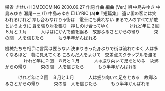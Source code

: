 帰省
きせい
HOMECOMING
2000.09.27
作詞  作曲  編曲 (Ver.)   唄
中島みゆき   中島みゆき   瀬尾一三 (1)
中島みゆき
□ LYRIC (a)●『短篇集』
遠い国の客には笑われるけれど
押し合わなけりゃ街は　電車にも乗れない
まるで人のすべてが敵というように
肩を張り肘を張り　押しのけ合ってゆく
　
　　　けれど年に２回　８月と１月
　　　人ははにかんで道を譲る　故郷ふるさとからの帰り
　　　束の間　人を信じたら
　　　もう半年がんばれる

機械たちを相手に言葉は要らない
決まりきった身ぶりで街は流れてゆく
人は多くなるほど　物に見えてくる
ころんだ人をよけて　交差点スクランブルを渡る
　
　　　けれど年に２回　８月と１月
　　　人は振り向いて足をとめる　故郷からの帰り
　　　束の間　人を信じたら
　　　もう半年がんばれる

　　　けれど年に２回　８月と１月
　　　人は振り向いて足をとめる　故郷ふるさとからの帰り
　　　束の間　人を信じたら
　　　もう半年がんばれる
